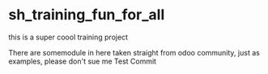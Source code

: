 # sh_training_fun_for_all
this is a super coool training project 

There are somemodule in here taken straight from odoo community, just as examples, please don't sue me
Test Commit
